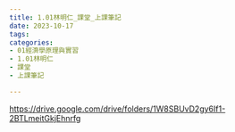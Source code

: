```yaml
---
title: 1.01林明仁_課堂_上課筆記
date: 2023-10-17
tags: 
categories:
- 01經濟學原理與實習
- 1.01林明仁
- 課堂
- 上課筆記

---
```

https://drive.google.com/drive/folders/1W8SBUvD2gy6If1-2BTLmeitGkjEhnrfg
